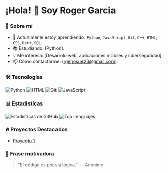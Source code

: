# ¡Hola! 👋 Soy Roger Garcia

### 🌱 Sobre mí
- 🔭 Actualmente estoy aprendiendo: `Python`, `JavaScript`, `Git`, `C++`, `HTML`, `CSS`, `Dart`, `SQL`.
- 📚 Estudiando: [Python].
- 💡 Me interesa: [Desarrolo web, aplicaciones mobiles y ciberseguridad].
- 📫 Cómo contactarme: (rgerjosue23@gmail.com).

### 🛠 Tecnologías
![Python](https://img.shields.io/badge/Python-3776AB?style=for-the-badge&logo=python&logoColor=white)
![HTML](https://img.shields.io/badge/HTML5-E34F26?style=for-the-badge&logo=html5&logoColor=white)
![Git](https://img.shields.io/badge/Git-F05032?style=for-the-badge&logo=git&logoColor=white)
![JavaScript](https://img.shields.io/badge/JavaScript-F7DF1E?style=for-the-badge&logo=javascript&logoColor=black)

### 📊 Estadísticas
![Estadísticas de GitHub](https://github-readme-stats.vercel.app/api?username=rgamercm&show_icons=true&theme=radical)
![Top Lenguajes](https://github-readme-stats.vercel.app/api/top-langs/?username=rgamercm&layout=compact)

### 🔥 Proyectos Destacados
- [Proyecto 1](https://github.com/rgamercm/Metodo_de_gauss)


### 📌 Frase motivadora
> "El código es poesía lógica." — Anónimo
